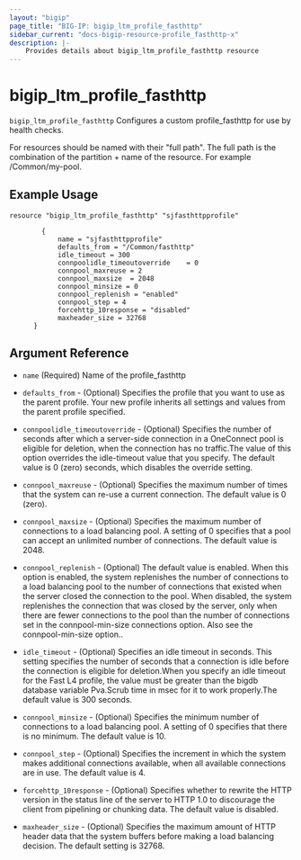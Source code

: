 ```yaml
---
layout: "bigip"
page_title: "BIG-IP: bigip_ltm_profile_fasthttp"
sidebar_current: "docs-bigip-resource-profile_fasthttp-x"
description: |-
    Provides details about bigip_ltm_profile_fasthttp resource
---
```


# bigip\_ltm\_profile_fasthttp

`bigip_ltm_profile_fasthttp` Configures a custom profile_fasthttp for use by health checks.

For resources should be named with their "full path". The full path is the combination of the partition + name of the resource. For example /Common/my-pool.

## Example Usage


```hcl
resource "bigip_ltm_profile_fasthttp" "sjfasthttpprofile"

        {
            name = "sjfasthttpprofile"
            defaults_from = "/Common/fasthttp"
            idle_timeout = 300
            connpoolidle_timeoutoverride	= 0
            connpool_maxreuse = 2
            connpool_maxsize  = 2048
            connpool_minsize = 0
            connpool_replenish = "enabled"
            connpool_step = 4
            forcehttp_10response = "disabled"
            maxheader_size = 32768
      }

```      

## Argument Reference

* `name` (Required) Name of the profile_fasthttp

* `defaults_from` - (Optional) Specifies the profile that you want to use as the parent profile. Your new profile inherits all settings and values from the parent profile specified.

* `connpoolidle_timeoutoverride` - (Optional) Specifies the number of seconds after which a server-side connection in a OneConnect pool is eligible for deletion, when the connection has no traffic.The value of this option overrides the idle-timeout value that you specify. The default value is 0 (zero) seconds, which disables the override setting.

* `connpool_maxreuse` - (Optional) Specifies the maximum number of times that the system can re-use a current connection. The default value is 0 (zero).

* `connpool_maxsize` - (Optional) Specifies the maximum number of connections to a load balancing pool. A setting of 0 specifies that a pool can accept an unlimited number of connections. The default value is 2048.

* `connpool_replenish` - (Optional) The default value is enabled. When this option is enabled, the system replenishes the number of connections to a load balancing pool to the number of connections that existed when the server closed the connection to the pool. When disabled, the system replenishes the connection that was closed by the server, only when there are fewer connections to the pool than the number of connections set in the connpool-min-size connections option. Also see the connpool-min-size option..

* `idle_timeout` - (Optional) Specifies an idle timeout in seconds. This setting specifies the number of seconds that a connection is idle before the connection is eligible for deletion.When you specify an idle timeout for the Fast L4 profile, the value must be greater than the bigdb database variable Pva.Scrub time in msec for it to work properly.The default value is 300 seconds.

* `connpool_minsize` - (Optional) Specifies the minimum number of connections to a load balancing pool. A setting of 0 specifies that there is no minimum. The default value is 10.

* `connpool_step`  - (Optional) Specifies the increment in which the system makes additional connections available, when all available connections are in use. The default value is 4.
* `forcehttp_10response` - (Optional) Specifies whether to rewrite the HTTP version in the status line of the server to HTTP 1.0 to discourage the client from pipelining or chunking data. The default value is disabled.

* `maxheader_size` - (Optional) Specifies the maximum amount of HTTP header data that the system buffers before making a load balancing decision. The default setting is 32768.

